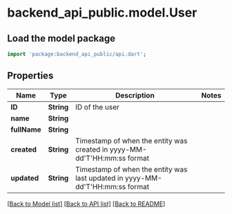 # backend_api_public.model.User

## Load the model package
```dart
import 'package:backend_api_public/api.dart';
```

## Properties
Name | Type | Description | Notes
------------ | ------------- | ------------- | -------------
**ID** | **String** | ID of the user | 
**name** | **String** |  | 
**fullName** | **String** |  | 
**created** | **String** | Timestamp of when the entity was created in yyyy-MM-dd'T'HH:mm:ss format | 
**updated** | **String** | Timestamp of when the entity was last updated in yyyy-MM-dd'T'HH:mm:ss format | 

[[Back to Model list]](../README.md#documentation-for-models) [[Back to API list]](../README.md#documentation-for-api-endpoints) [[Back to README]](../README.md)


